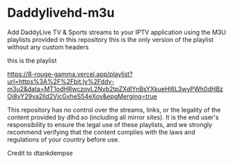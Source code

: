 # Daddylivehd-m3u
Add DaddyLive TV &amp; Sports streams to your IPTV application using the M3U playlists provided in this repository
this is the only version of the playlist without any custom headers

this is the playlist 

https://8-rouge-gamma.vercel.app/playlist?url=https%3A%2F%2Fbit.ly%2Fddy-m3u2&data=MT1odHRwczovL2Nvb2tpZXdlYnBsYXkueHl6L3wyPWh0dHBzOi8vY29va2lld2VicGxheS54eXov&epgMerging=true


This repository has no control over the streams, links, or the legality of the content provided by dlhd.so (including all mirror sites). It is the end user's responsibility to ensure the legal use of these playlists, and we strongly recommend verifying that the content complies with the laws and regulations of your country before use.

Credit to 
dtankdempse

